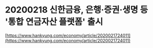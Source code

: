 # 20200218 신한금융, 은행·증권·생명 등 '통합 연금자산 플랫폼' 출시

[https://www.hankyung.com/economy/article/2020021724011](https://www.hankyung.com/economy/article/2020021724011)